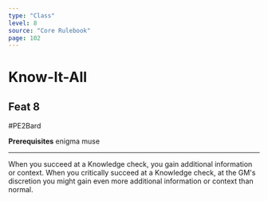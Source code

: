 ```yaml
---
type: "Class"
level: 8
source: "Core Rulebook"
page: 102
---
```

# Know-It-All
## Feat 8
#PE2Bard

**Prerequisites** enigma muse

---
When you succeed at a Knowledge check, you gain additional information or context. When you critically succeed at a Knowledge check, at the GM's discretion you might gain even more additional information or context than normal.